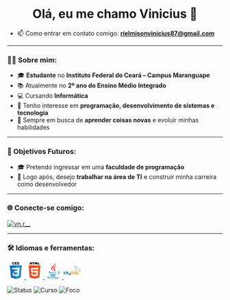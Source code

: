 <h1 align="center">Olá, eu me chamo Vinicius 👋</h1>

- 📫 Como entrar em contato comigo: **rielmisonvinicius87@gmail.com**

---

<h3 align="left">👨‍💻 Sobre mim:</h3>

- 🎓 **Estudante** no **Instituto Federal do Ceará – Campus Maranguape**  
- 📚 Atualmente no **2º ano do Ensino Médio Integrado**  
- 💻 Cursando **Informática**  
- 🚀 Tenho interesse em **programação, desenvolvimento de sistemas e tecnologia**  
- 🌱 Sempre em busca de **aprender coisas novas** e evoluir minhas habilidades  

---

<h3 align="left">🎯 Objetivos Futuros:</h3>

- 🎓 Pretendo ingressar em uma **faculdade de programação**  
- 💼 Logo após, desejo **trabalhar na área de TI** e construir minha carreira como desenvolvedor  

---

<h3 align="left">🌐 Conecte-se comigo:</h3>
<p align="left">
<a href="https://instagram.com/vn.r__" target="blank">
  <img align="center" src="https://raw.githubusercontent.com/rahuldkjain/github-profile-readme-generator/master/src/images/icons/Social/instagram.svg" alt="vn.r__" height="30" width="40" />
</a>
</p>

---

<h3 align="left">🛠️ Idiomas e ferramentas:</h3>
<p align="left"> 
  <a href="https://www.w3schools.com/css/" target="_blank" rel="noreferrer"> 
    <img src="https://raw.githubusercontent.com/devicons/devicon/master/icons/css3/css3-original-wordmark.svg" alt="css3" width="40" height="40"/> 
  </a> 
  <a href="https://www.w3.org/html/" target="_blank" rel="noreferrer"> 
    <img src="https://raw.githubusercontent.com/devicons/devicon/master/icons/html5/html5-original-wordmark.svg" alt="html5" width="40" height="40"/> 
  </a> 
  <a href="https://www.java.com" target="_blank" rel="noreferrer"> 
    <img src="https://raw.githubusercontent.com/devicons/devicon/master/icons/java/java-original.svg" alt="java" width="40" height="40"/> 
  </a> 
  <a href="https://www.mysql.com/" target="_blank" rel="noreferrer"> 
    <img src="https://raw.githubusercontent.com/devicons/devicon/master/icons/mysql/mysql-original-wordmark.svg" alt="mysql" width="40" height="40"/> 
  </a> 
</p>


![Status](https://img.shields.io/badge/Estudante-IFCE-green)
![Curso](https://img.shields.io/badge/Curso-Informática-blue)
![Foco](https://img.shields.io/badge/Objetivo-Programador-brightgreen)
